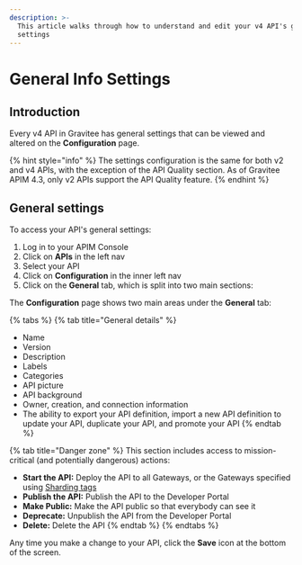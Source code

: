 ```yaml
---
description: >-
  This article walks through how to understand and edit your v4 API's general
  settings
---
```


# General Info Settings

## Introduction

Every v4 API in Gravitee has general settings that can be viewed and altered on the **Configuration** page.

{% hint style="info" %}
The settings configuration is the same for both v2 and v4 APIs, with the exception of the API Quality section. As of Gravitee APIM 4.3, only v2 APIs support the API Quality feature.
{% endhint %}

## General settings

To access your API's general settings:

1. Log in to your APIM Console
2. Click on **APIs** in the left nav
3. Select your API
4. Click on **Configuration** in the inner left nav
5. Click on the **General** tab, which is split into two main sections:

The **Configuration** page shows two main areas under the **General** tab:

{% tabs %}
{% tab title="General details" %}
* Name
* Version
* Description
* Labels
* Categories
* API picture
* API background
* Owner, creation, and connection information
* The ability to export your API definition, import a new API definition to update your API, duplicate your API, and promote your API
{% endtab %}

{% tab title="Danger zone" %}
This section includes access to mission-critical (and potentially dangerous) actions:

* **Start the API:** Deploy the API to all Gateways, or the Gateways specified using [Sharding tags](../../../using-the-gravitee-api-management-components/apim-gateway/sharding-tags.md)
* **Publish the API:** Publish the API to the Developer Portal
* **Make Public:** Make the API public so that everybody can see it
* **Deprecate:** Unpublish the API from the Developer Portal
* **Delete:** Delete the API
{% endtab %}
{% endtabs %}

Any time you make a change to your API, click the **Save** icon at the bottom of the screen.
